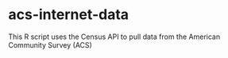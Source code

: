 # acs-internet-data
This R script uses the Census API to pull data from the American Community Survey (ACS)
